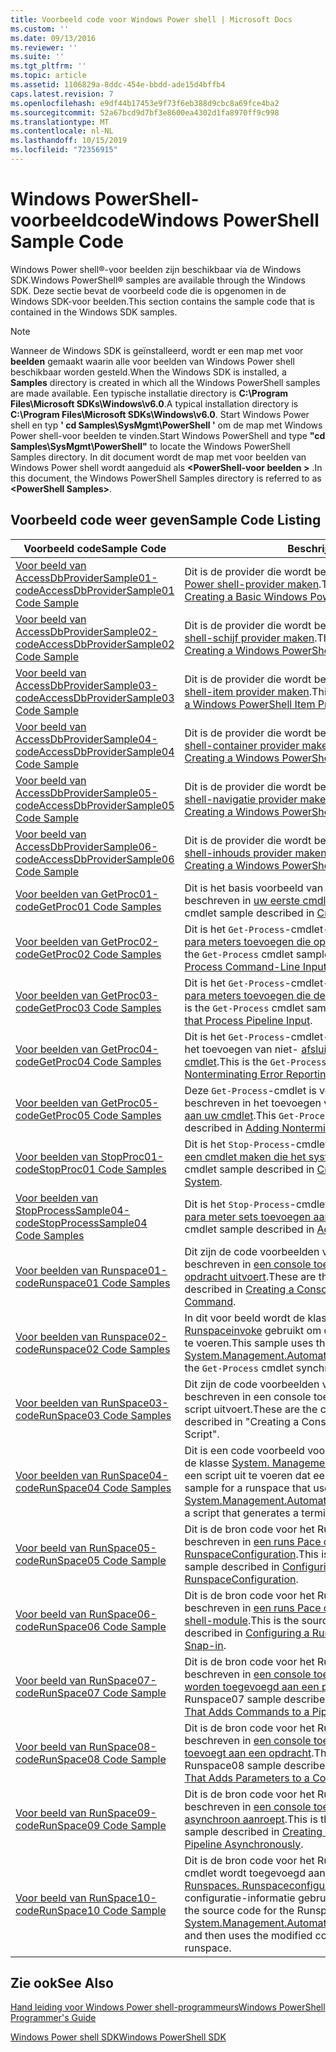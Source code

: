 ```yaml
---
title: Voorbeeld code voor Windows Power shell | Microsoft Docs
ms.custom: ''
ms.date: 09/13/2016
ms.reviewer: ''
ms.suite: ''
ms.tgt_pltfrm: ''
ms.topic: article
ms.assetid: 1106829a-8ddc-454e-bbdd-ade15d4bffb4
caps.latest.revision: 7
ms.openlocfilehash: e9df44b17453e9f73f6eb388d9cbc8a69fce4ba2
ms.sourcegitcommit: 52a67bcd9d7bf3e8600ea4302d1fa8970ff9c998
ms.translationtype: MT
ms.contentlocale: nl-NL
ms.lasthandoff: 10/15/2019
ms.locfileid: "72356915"
---
```

# <a name="windows-powershell-sample-code"></a><span data-ttu-id="6319f-102">Windows PowerShell-voorbeeldcode</span><span class="sxs-lookup"><span data-stu-id="6319f-102">Windows PowerShell Sample Code</span></span>

<span data-ttu-id="6319f-103">Windows Power shell®-voor beelden zijn beschikbaar via de Windows SDK.</span><span class="sxs-lookup"><span data-stu-id="6319f-103">Windows PowerShell® samples are available through the Windows SDK.</span></span> <span data-ttu-id="6319f-104">Deze sectie bevat de voorbeeld code die is opgenomen in de Windows SDK-voor beelden.</span><span class="sxs-lookup"><span data-stu-id="6319f-104">This section contains the sample code that is contained in the Windows SDK samples.</span></span>

> [!NOTE]
> <span data-ttu-id="6319f-105">Wanneer de Windows SDK is geïnstalleerd, wordt er een map met voor **beelden** gemaakt waarin alle voor beelden van Windows Power shell beschikbaar worden gesteld.</span><span class="sxs-lookup"><span data-stu-id="6319f-105">When the Windows SDK is installed, a **Samples** directory is created in which all the Windows PowerShell samples are made available.</span></span> <span data-ttu-id="6319f-106">Een typische installatie directory is **C:\Program Files\Microsoft SDKs\Windows\v6.0**.</span><span class="sxs-lookup"><span data-stu-id="6319f-106">A typical installation directory is **C:\Program Files\Microsoft SDKs\Windows\v6.0**.</span></span>
> <span data-ttu-id="6319f-107">Start Windows Power shell en typ **' cd Samples\SysMgmt\PowerShell '** om de map met Windows Power shell-voor beelden te vinden.</span><span class="sxs-lookup"><span data-stu-id="6319f-107">Start Windows PowerShell and type **"cd Samples\SysMgmt\PowerShell"** to locate the Windows PowerShell Samples directory.</span></span> <span data-ttu-id="6319f-108">In dit document wordt de map met voor beelden van Windows Power shell wordt aangeduid als **\<PowerShell-voor beelden >** .</span><span class="sxs-lookup"><span data-stu-id="6319f-108">In this document, the Windows PowerShell Samples directory is referred to as **\<PowerShell Samples>**.</span></span>

## <a name="sample-code-listing"></a><span data-ttu-id="6319f-109">Voorbeeld code weer geven</span><span class="sxs-lookup"><span data-stu-id="6319f-109">Sample Code Listing</span></span>

|<span data-ttu-id="6319f-110">Voorbeeld code</span><span class="sxs-lookup"><span data-stu-id="6319f-110">Sample Code</span></span>|<span data-ttu-id="6319f-111">Beschrijving</span><span class="sxs-lookup"><span data-stu-id="6319f-111">Description</span></span>|
|-----------------|-----------------|
|[<span data-ttu-id="6319f-112">Voor beeld van AccessDbProviderSample01-code</span><span class="sxs-lookup"><span data-stu-id="6319f-112">AccessDbProviderSample01 Code Sample</span></span>](./accessdbprovidersample01-code-sample.md)|<span data-ttu-id="6319f-113">Dit is de provider die wordt beschreven in [een eenvoudige Windows Power shell-provider maken](./creating-a-basic-windows-powershell-provider.md).</span><span class="sxs-lookup"><span data-stu-id="6319f-113">This is the provider described in [Creating a Basic Windows PowerShell Provider](./creating-a-basic-windows-powershell-provider.md).</span></span>|
|[<span data-ttu-id="6319f-114">Voor beeld van AccessDbProviderSample02-code</span><span class="sxs-lookup"><span data-stu-id="6319f-114">AccessDbProviderSample02 Code Sample</span></span>](./accessdbprovidersample02-code-sample.md)|<span data-ttu-id="6319f-115">Dit is de provider die wordt beschreven in [een Windows Power shell-schijf provider maken](./creating-a-windows-powershell-drive-provider.md).</span><span class="sxs-lookup"><span data-stu-id="6319f-115">This is the provider described in [Creating a Windows PowerShell Drive Provider](./creating-a-windows-powershell-drive-provider.md).</span></span>|
|[<span data-ttu-id="6319f-116">Voor beeld van AccessDbProviderSample03-code</span><span class="sxs-lookup"><span data-stu-id="6319f-116">AccessDbProviderSample03 Code Sample</span></span>](./accessdbprovidersample03-code-sample.md)|<span data-ttu-id="6319f-117">Dit is de provider die wordt beschreven in [een Windows Power shell-item provider maken](./creating-a-windows-powershell-item-provider.md).</span><span class="sxs-lookup"><span data-stu-id="6319f-117">This is the provider described in [Creating a Windows PowerShell Item Provider](./creating-a-windows-powershell-item-provider.md).</span></span>|
|[<span data-ttu-id="6319f-118">Voor beeld van AccessDbProviderSample04-code</span><span class="sxs-lookup"><span data-stu-id="6319f-118">AccessDbProviderSample04 Code Sample</span></span>](./accessdbprovidersample04-code-sample.md)|<span data-ttu-id="6319f-119">Dit is de provider die wordt beschreven in [een Windows Power shell-container provider maken](./creating-a-windows-powershell-container-provider.md).</span><span class="sxs-lookup"><span data-stu-id="6319f-119">This is the provider described in [Creating a Windows PowerShell Container Provider](./creating-a-windows-powershell-container-provider.md).</span></span>|
|[<span data-ttu-id="6319f-120">Voor beeld van AccessDbProviderSample05-code</span><span class="sxs-lookup"><span data-stu-id="6319f-120">AccessDbProviderSample05 Code Sample</span></span>](./accessdbprovidersample05-code-sample.md)|<span data-ttu-id="6319f-121">Dit is de provider die wordt beschreven in [een Windows Power shell-navigatie provider maken](./creating-a-windows-powershell-navigation-provider.md).</span><span class="sxs-lookup"><span data-stu-id="6319f-121">This is the provider described in [Creating a Windows PowerShell Navigation Provider](./creating-a-windows-powershell-navigation-provider.md).</span></span>|
|[<span data-ttu-id="6319f-122">Voor beeld van AccessDbProviderSample06-code</span><span class="sxs-lookup"><span data-stu-id="6319f-122">AccessDbProviderSample06 Code Sample</span></span>](./accessdbprovidersample06-code-sample.md)|<span data-ttu-id="6319f-123">Dit is de provider die wordt beschreven in [een Windows Power shell-inhouds provider maken](./creating-a-windows-powershell-content-provider.md).</span><span class="sxs-lookup"><span data-stu-id="6319f-123">This is the provider described in [Creating a Windows PowerShell Content Provider](./creating-a-windows-powershell-content-provider.md).</span></span>|
|[<span data-ttu-id="6319f-124">Voor beelden van GetProc01-code</span><span class="sxs-lookup"><span data-stu-id="6319f-124">GetProc01 Code Samples</span></span>](./getproc01-code-samples.md)|<span data-ttu-id="6319f-125">Dit is het basis voorbeeld van het `Get-Process`-cmdlet dat wordt beschreven in [uw eerste cmdlet maken](../cmdlet/creating-a-cmdlet-without-parameters.md).</span><span class="sxs-lookup"><span data-stu-id="6319f-125">This is the basic `Get-Process` cmdlet sample described in [Creating Your First Cmdlet](../cmdlet/creating-a-cmdlet-without-parameters.md).</span></span>|
|[<span data-ttu-id="6319f-126">Voor beelden van GetProc02-code</span><span class="sxs-lookup"><span data-stu-id="6319f-126">GetProc02 Code Samples</span></span>](./getproc02-code-samples.md)|<span data-ttu-id="6319f-127">Dit is het `Get-Process`-cmdlet-voor beeld dat wordt beschreven in [para meters toevoegen die opdracht regel invoer verwerken](../cmdlet/adding-parameters-that-process-command-line-input.md).</span><span class="sxs-lookup"><span data-stu-id="6319f-127">This is the `Get-Process` cmdlet sample described in [Adding Parameters that Process Command-Line Input](../cmdlet/adding-parameters-that-process-command-line-input.md).</span></span>|
|[<span data-ttu-id="6319f-128">Voor beelden van GetProc03-code</span><span class="sxs-lookup"><span data-stu-id="6319f-128">GetProc03 Code Samples</span></span>](./getproc03-code-samples.md)|<span data-ttu-id="6319f-129">Dit is het `Get-Process`-cmdlet-voor beeld dat wordt beschreven in [para meters toevoegen die de invoer van de pijp lijn verwerken](../cmdlet/adding-parameters-that-process-pipeline-input.md).</span><span class="sxs-lookup"><span data-stu-id="6319f-129">This is the `Get-Process` cmdlet sample described in [Adding Parameters that Process Pipeline Input](../cmdlet/adding-parameters-that-process-pipeline-input.md).</span></span>|
|[<span data-ttu-id="6319f-130">Voor beelden van GetProc04-code</span><span class="sxs-lookup"><span data-stu-id="6319f-130">GetProc04 Code Samples</span></span>](./getproc04-code-samples.md)|<span data-ttu-id="6319f-131">Dit is het `Get-Process`-cmdlet-voor beeld dat wordt beschreven in het toevoegen van niet- [afsluitende fout rapportage aan uw cmdlet](../cmdlet/adding-non-terminating-error-reporting-to-your-cmdlet.md).</span><span class="sxs-lookup"><span data-stu-id="6319f-131">This is the `Get-Process` cmdlet sample described in [Adding Nonterminating Error Reporting to Your Cmdlet](../cmdlet/adding-non-terminating-error-reporting-to-your-cmdlet.md).</span></span>|
|[<span data-ttu-id="6319f-132">Voor beelden van GetProc05-code</span><span class="sxs-lookup"><span data-stu-id="6319f-132">GetProc05 Code Samples</span></span>](./getproc05-code-samples.md)|<span data-ttu-id="6319f-133">Deze `Get-Process`-cmdlet is vergelijkbaar met de cmdlet die wordt beschreven in het toevoegen van niet- [afsluitende fout rapportage aan uw cmdlet](../cmdlet/adding-non-terminating-error-reporting-to-your-cmdlet.md).</span><span class="sxs-lookup"><span data-stu-id="6319f-133">This `Get-Process` cmdlet is similar to the cmdlet described in [Adding Nonterminating Error Reporting to Your Cmdlet](../cmdlet/adding-non-terminating-error-reporting-to-your-cmdlet.md).</span></span>|
|[<span data-ttu-id="6319f-134">Voor beelden van StopProc01-code</span><span class="sxs-lookup"><span data-stu-id="6319f-134">StopProc01 Code Samples</span></span>](./stopproc01-code-samples.md)|<span data-ttu-id="6319f-135">Dit is het `Stop-Process`-cmdlet-voor beeld dat wordt beschreven in [een cmdlet maken die het systeem wijzigt](../cmdlet/creating-a-cmdlet-that-modifies-the-system.md).</span><span class="sxs-lookup"><span data-stu-id="6319f-135">This is the `Stop-Process` cmdlet sample described in [Creating a Cmdlet That Modifies the System](../cmdlet/creating-a-cmdlet-that-modifies-the-system.md).</span></span>|
|[<span data-ttu-id="6319f-136">Voor beelden van StopProcessSample04-code</span><span class="sxs-lookup"><span data-stu-id="6319f-136">StopProcessSample04 Code Samples</span></span>](./stopprocesssample04-code-samples.md)|<span data-ttu-id="6319f-137">Dit is het `Stop-Process`-cmdlet-voor beeld dat wordt beschreven in [para meter sets toevoegen aan een cmdlet](../cmdlet/adding-parameter-sets-to-a-cmdlet.md).</span><span class="sxs-lookup"><span data-stu-id="6319f-137">This is the `Stop-Process` cmdlet sample described in [Adding Parameter Sets to a Cmdlet](../cmdlet/adding-parameter-sets-to-a-cmdlet.md).</span></span>|
|[<span data-ttu-id="6319f-138">Voor beelden van Runspace01-code</span><span class="sxs-lookup"><span data-stu-id="6319f-138">Runspace01 Code Samples</span></span>](./runspace01-code-samples.md)|<span data-ttu-id="6319f-139">Dit zijn de code voorbeelden voor de runs Pace die wordt beschreven in [een console toepassing maken die een opgegeven opdracht uitvoert](/dotnet/csharp/programming-guide/inside-a-program/hello-world-your-first-program).</span><span class="sxs-lookup"><span data-stu-id="6319f-139">These are the code samples for the runspace described in [Creating a Console Application That Runs a Specified Command](/dotnet/csharp/programming-guide/inside-a-program/hello-world-your-first-program).</span></span>|
|[<span data-ttu-id="6319f-140">Voor beelden van Runspace02-code</span><span class="sxs-lookup"><span data-stu-id="6319f-140">Runspace02 Code Samples</span></span>](./runspace02-code-samples.md)|<span data-ttu-id="6319f-141">In dit voor beeld wordt de klasse [System. Management. Automation. Runspaceinvoke](/dotnet/api/System.Management.Automation.RunspaceInvoke) gebruikt om de `Get-Process`-cmdlet synchroon uit te voeren.</span><span class="sxs-lookup"><span data-stu-id="6319f-141">This sample uses the [System.Management.Automation.Runspaceinvoke](/dotnet/api/System.Management.Automation.RunspaceInvoke) class to execute the `Get-Process` cmdlet synchronously.</span></span>|
|[<span data-ttu-id="6319f-142">Voor beelden van RunSpace03-code</span><span class="sxs-lookup"><span data-stu-id="6319f-142">RunSpace03 Code Samples</span></span>](./runspace03-code-samples.md)|<span data-ttu-id="6319f-143">Dit zijn de code voorbeelden voor de runs Pace die wordt beschreven in een console toepassing maken die een opgegeven script uitvoert.</span><span class="sxs-lookup"><span data-stu-id="6319f-143">These are the code samples for the runspace described in "Creating a Console Application That Runs a Specified Script".</span></span>|
|[<span data-ttu-id="6319f-144">Voor beelden van RunSpace04-code</span><span class="sxs-lookup"><span data-stu-id="6319f-144">RunSpace04 Code Samples</span></span>](./runspace04-code-samples.md)|<span data-ttu-id="6319f-145">Dit is een code voorbeeld voor een runs Pace die gebruikmaakt van de klasse [System. Management. Automation. Runspaceinvoke](/dotnet/api/System.Management.Automation.RunspaceInvoke) om een script uit te voeren dat een afsluit fout genereert.</span><span class="sxs-lookup"><span data-stu-id="6319f-145">This is a code sample for a runspace that uses the [System.Management.Automation.Runspaceinvoke](/dotnet/api/System.Management.Automation.RunspaceInvoke) class to execute a script that generates a terminating error.</span></span>|
|[<span data-ttu-id="6319f-146">Voor beeld van RunSpace05-code</span><span class="sxs-lookup"><span data-stu-id="6319f-146">RunSpace05 Code Sample</span></span>](./runspace05-code-sample.md)|<span data-ttu-id="6319f-147">Dit is de bron code voor het Runspace05-voor beeld dat wordt beschreven in [een runs Pace configureren met behulp van RunspaceConfiguration](https://msdn.microsoft.com/en-us/42681d19-2d05-4975-befd-afb1990e79b2).</span><span class="sxs-lookup"><span data-stu-id="6319f-147">This is the source code for the Runspace05 sample described in [Configuring a Runspace Using RunspaceConfiguration](https://msdn.microsoft.com/en-us/42681d19-2d05-4975-befd-afb1990e79b2).</span></span>|
|[<span data-ttu-id="6319f-148">Voor beeld van RunSpace06-code</span><span class="sxs-lookup"><span data-stu-id="6319f-148">RunSpace06 Code Sample</span></span>](./runspace06-code-sample.md)|<span data-ttu-id="6319f-149">Dit is de bron code voor het Runspace06-voor beeld dat wordt beschreven in [een runs Pace configureren met een Windows Power shell-module](https://msdn.microsoft.com/en-us/a7289ee8-9732-49ee-91c7-d533e9538b83).</span><span class="sxs-lookup"><span data-stu-id="6319f-149">This is the source code for the Runspace06 sample described in [Configuring a Runspace Using a Windows PowerShell Snap-in](https://msdn.microsoft.com/en-us/a7289ee8-9732-49ee-91c7-d533e9538b83).</span></span>|
|[<span data-ttu-id="6319f-150">Voor beeld van RunSpace07-code</span><span class="sxs-lookup"><span data-stu-id="6319f-150">RunSpace07 Code Sample</span></span>](./runspace07-code-sample.md)|<span data-ttu-id="6319f-151">Dit is de bron code voor het Runspace07-voor beeld dat wordt beschreven in [een console toepassing maken waarmee opdrachten worden toegevoegd aan een pijp lijn](https://msdn.microsoft.com/en-us/01eb7808-e97b-4905-80be-9e2fa38c262e).</span><span class="sxs-lookup"><span data-stu-id="6319f-151">This is the source code for the Runspace07 sample described in [Creating a Console Application That Adds Commands to a Pipeline](https://msdn.microsoft.com/en-us/01eb7808-e97b-4905-80be-9e2fa38c262e).</span></span>|
|[<span data-ttu-id="6319f-152">Voor beeld van RunSpace08-code</span><span class="sxs-lookup"><span data-stu-id="6319f-152">RunSpace08 Code Sample</span></span>](./runspace08-code-sample.md)|<span data-ttu-id="6319f-153">Dit is de bron code voor het Runspace08-voor beeld dat wordt beschreven in [een console toepassing maken die para meters toevoegt aan een opdracht](https://msdn.microsoft.com/en-us/848b2b46-60f1-4a86-b448-cfc7c0cccfba).</span><span class="sxs-lookup"><span data-stu-id="6319f-153">This is the source code for the Runspace08 sample described in [Creating a Console Application That Adds Parameters to a Command](https://msdn.microsoft.com/en-us/848b2b46-60f1-4a86-b448-cfc7c0cccfba).</span></span>|
|[<span data-ttu-id="6319f-154">Voor beeld van RunSpace09-code</span><span class="sxs-lookup"><span data-stu-id="6319f-154">RunSpace09 Code Sample</span></span>](./runspace09-code-sample.md)|<span data-ttu-id="6319f-155">Dit is de bron code voor het Runspace09-voor beeld dat wordt beschreven in [een console toepassing maken die een pijp lijn asynchroon aanroept](https://msdn.microsoft.com/en-us/198c1c94-2a06-457e-93ce-c0d910618e47).</span><span class="sxs-lookup"><span data-stu-id="6319f-155">This is the source code for the Runspace09 sample described in [Creating a Console Application That Invokes a Pipeline Asynchronously](https://msdn.microsoft.com/en-us/198c1c94-2a06-457e-93ce-c0d910618e47).</span></span>|
|[<span data-ttu-id="6319f-156">Voor beeld van RunSpace10-code</span><span class="sxs-lookup"><span data-stu-id="6319f-156">RunSpace10 Code Sample</span></span>](./runspace10-code-sample.md)|<span data-ttu-id="6319f-157">Dit is de bron code voor het Runspace10-voor beeld, waarmee een cmdlet wordt toegevoegd aan [System. Management. Automation. Runspaces. Runspaceconfiguration](/dotnet/api/System.Management.Automation.Runspaces.RunspaceConfiguration) en vervolgens de gewijzigde configuratie-informatie gebruikt om de runs Pace te maken.</span><span class="sxs-lookup"><span data-stu-id="6319f-157">This is the source code for the Runspace10 sample, which adds a cmdlet to [System.Management.Automation.Runspaces.Runspaceconfiguration](/dotnet/api/System.Management.Automation.Runspaces.RunspaceConfiguration) and then uses the modified configuration information to create the runspace.</span></span>|

## <a name="see-also"></a><span data-ttu-id="6319f-158">Zie ook</span><span class="sxs-lookup"><span data-stu-id="6319f-158">See Also</span></span>

[<span data-ttu-id="6319f-159">Hand leiding voor Windows Power shell-programmeurs</span><span class="sxs-lookup"><span data-stu-id="6319f-159">Windows PowerShell Programmer's Guide</span></span>](./windows-powershell-programmer-s-guide.md)

[<span data-ttu-id="6319f-160">Windows Power shell SDK</span><span class="sxs-lookup"><span data-stu-id="6319f-160">Windows PowerShell SDK</span></span>](../windows-powershell-reference.md)
